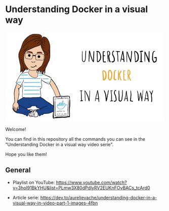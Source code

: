 # Understanding Docker in a visual way

![Understanding Docker in a visual way](understanding.png)

Welcome!

You can find in this repository all the commands you can see in the "Understanding Docker in a visual way video serie".

Hope you like them!

## General

* Playlist on YouTube: https://www.youtube.com/watch?v=3hol91BkYHU&list=PLmw3X80dPdlyRV2EUKnFOvBACs_tcArd0

* Article serie: https://dev.to/aurelievache/understanding-docker-in-a-visual-way-in-video-part-1-images-4fbn
